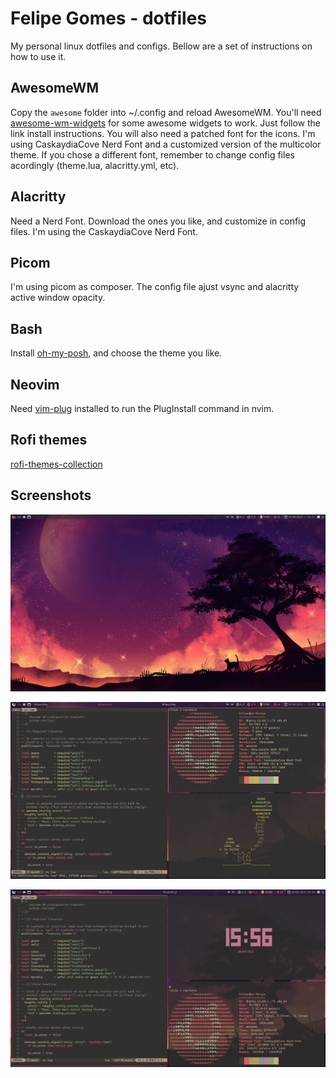 # Felipe Gomes - dotfiles
My personal linux dotfiles and configs. Bellow are a set of instructions on how to use it.

## AwesomeWM
Copy the ```awesome``` folder into ~/.config and reload AwesomeWM.
You'll need [awesome-wm-widgets](https://github.com/streetturtle/awesome-wm-widgets) for some awesome widgets to work. Just follow the link install instructions.
You will also need a patched font for the icons. I'm using CaskaydiaCove Nerd Font and a customized version of the multicolor theme. If you chose a different font, remember to change config files acordingly (theme.lua, alacritty.yml, etc).

## Alacritty
Need a Nerd Font. Download the ones you like, and customize in config files. I'm using the CaskaydiaCove Nerd Font.

## Picom
I'm using picom as composer. The config file ajust vsync and alacritty active window opacity.

## Bash
Install [oh-my-posh](https://ohmyposh.dev/), and choose the theme you like.

## Neovim
Need [vim-plug](https://github.com/junegunn/vim-plug) installed to run the PlugInstall command in nvim.

## Rofi themes
[rofi-themes-collection](https://githubmemory.com/repo/lr-tech/rofi-themes-collection)

## Screenshots

![](https://github.com/felsangom/dotfiles/blob/main/screenshots/awesome2.png)

![](https://github.com/felsangom/dotfiles/blob/main/screenshots/awesome.png)

![](https://github.com/felsangom/dotfiles/blob/main/screenshots/awesome3.png)
